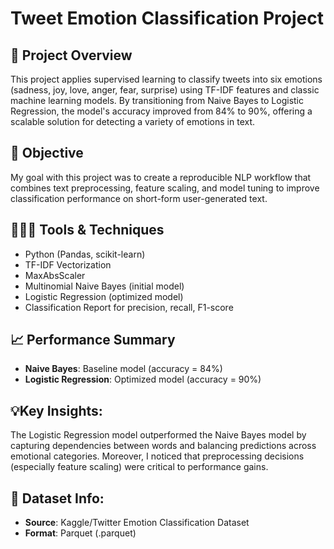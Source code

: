 # Tweet Emotion Classification Project

## 🔎 Project Overview
This project applies supervised learning to classify tweets into six emotions (sadness, joy, love, anger, fear, surprise) using TF-IDF features and classic machine learning models. By transitioning from Naive Bayes to Logistic Regression, the model's accuracy improved from 84% to 90%, offering a scalable solution for detecting a variety of emotions in text. 

## 🎯 Objective
My goal with this project was to create a reproducible NLP workflow that combines text preprocessing, feature scaling, and model tuning to improve classification performance on short-form user-generated text.

## 👩🏻‍💻 Tools & Techniques
* Python (Pandas, scikit-learn)
* TF-IDF Vectorization
* MaxAbsScaler
* Multinomial Naive Bayes (initial model)
* Logistic Regression (optimized model)
* Classification Report for precision, recall, F1-score

## 📈 Performance Summary
* **Naive Bayes**: Baseline model (accuracy = 84%)
* **Logistic Regression**: Optimized model (accuracy = 90%)

## 💡Key Insights:
The Logistic Regression model outperformed the Naive Bayes model by capturing dependencies between words and balancing predictions across emotional categories. Moreover, I noticed that preprocessing decisions (especially feature scaling) were critical to performance gains.

## 📄 Dataset Info: 
* **Source**: Kaggle/Twitter Emotion Classification Dataset
* **Format**: Parquet (.parquet)



